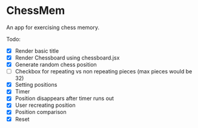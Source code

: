 # ChessMem

An app for exercising chess memory.

Todo:
- [x] Render basic title
- [x] Render Chessboard using chessboard.jsx
- [x] Generate random chess position
- [ ] Checkbox for repeating vs non repeating pieces (max pieces would be 32)
- [x] Setting positions
- [x] Timer
- [x] Position disappears after timer runs out
- [x] User recreating position
- [x] Position comparison
- [x] Reset